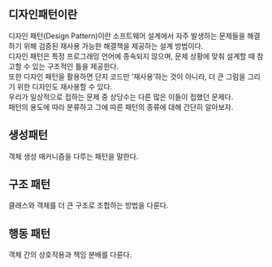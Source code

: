 ## 디자인패턴이란

디자인 패턴(Design Pattern)이란 소프트웨어 설계에서 자주 발생하는 문제들을 해결하기 위해 검증된 재사용 가능한 해결책을 제공하는 설계 방법이다.    
디자인 패턴은 특정 프로그래밍 언어에 종속되지 않으며, 문제 상황에 맞춰 설계할 때 참고할 수 있는 구조적인 틀을 제공한다.      
또한 디자인 패턴을 활용하면 단지 코드만 ‘재사용’하는 것이 아니라, 더 큰 그림을 그리기 위한 디자인도 재사용할 수 있다.     
우리가 일상적으로 접하는 문제 중 상당수는 다른 많은 이들이 접했던 문제다.     
패턴의 용도에 따라 분류하고 그에 따른 패턴의 종류에 대해 간단히 알아보자.     

## 생성패턴 
객체 생성 매커니즘을 다루는 패턴을 말한다.    
    
## 구조 패턴
클래스와 객체를 더 큰 구조로 조합하는 방법을 다룬다.      

## 행동 패턴
객체 간의 상호작용과 책임 분배를 다룬다.     



